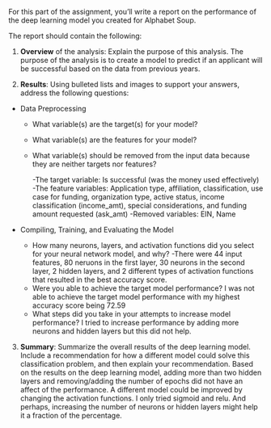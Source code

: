 For this part of the assignment, you’ll write a report on the performance of the deep learning model you created for Alphabet Soup.

The report should contain the following:

1. **Overview** of the analysis: Explain the purpose of this analysis.
    The purpose of the analysis is to create a model to predict if an applicant will be successful based on the data from previous years. 

2. **Results**: Using bulleted lists and images to support your answers, address the following questions:

* Data Preprocessing
  * What variable(s) are the target(s) for your model?
  * What variable(s) are the features for your model?
  * What variable(s) should be removed from the input data because they are neither targets nor features?

    -The target variable: Is successful (was the money used effectively)
    -The feature variables: Application type, affiliation, classification, use case for funding, organization type, active status, income classification (income_amt), special considerations, and funding amount requested (ask_amt)
    -Removed variables: EIN, Name 

* Compiling, Training, and Evaluating the Model
  * How many neurons, layers, and activation functions did you select for your neural network model, and why?
     -There were 44 input features, 80 neruons in the first layer, 30 neurons in the second layer, 2 hidden layers, and 2 different types of activation functions that resulted in the best accuracy score. 
  * Were you able to achieve the target model performance?
    I was not able to achieve the target model performance with my highest accuracy score being 72.59
  * What steps did you take in your attempts to increase model performance?
    I tried to increase performance by adding more neurons and hidden layers but this did not help. 



3. **Summary**: Summarize the overall results of the deep learning model. Include a recommendation for how a different model could solve this classification problem, and then explain your recommendation.
    Based on the results on the deep learning model, adding more than two hidden layers and removing/adding the number of epochs did not have an affect of the performance. A different model could be improved by changing the activation functions. I only tried sigmoid and relu. And perhaps, increasing the number of neurons or hidden layers might help it a fraction of the percentage. 